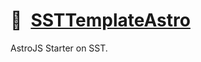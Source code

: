 # 📄 [SSTTemplateAstro]

AstroJS Starter on SST.

[SSTTemplateAstro]: https://npmjs.org/@playform/sst-template-astro
